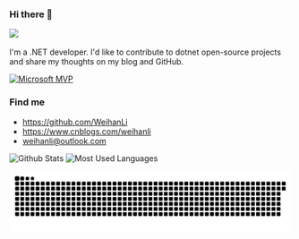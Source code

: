 ### Hi there 👋

![](https://camo.githubusercontent.com/ef58df8ce3f9c7d4948f2ce7a7c42f2903e3e0a69918d885c0fc6e72378c8085/68747470733a2f2f6d656469612e67697068792e636f6d2f6d656469612f6575416e4f6b4c4757746448472f67697068792e676966)

I'm a .NET developer. I'd like to contribute to dotnet open-source projects and share my thoughts on my blog and GitHub.

[![Microsoft MVP](https://cdn.edi.wang/web-assets/mvp-logo.svg)](https://mvp.microsoft.com/en-US/mvp/profile/594ebabf-f3bd-eb11-bacc-0022481f2c24)

### Find me

- <https://github.com/WeihanLi>
- <https://www.cnblogs.com/weihanli>
- <weihanli@outlook.com>

![Github Stats](https://github-readme-stats.vercel.app/api?username=WeihanLi&show_icons=true&theme=dark&count_private=true)
![Most Used Languages](https://github-readme-stats.vercel.app/api/top-langs/?username=WeihanLi&theme=dark&layout=compact)

<picture>
  <source
    media="(prefers-color-scheme: dark)"
    srcset="https://raw.githubusercontent.com/WeihanLi/WeihanLi/output/github-contribution-grid-snake-dark.svg"
  />
  <source
    media="(prefers-color-scheme: light)"
    srcset="https://raw.githubusercontent.com/WeihanLi/WeihanLi/output/github-contribution-grid-snake.svg"
  />
  <img
    alt="github contribution grid snake animation"
    src="https://raw.githubusercontent.com/WeihanLi/WeihanLi/output/github-contribution-grid-snake.svg"
  />
</picture>
